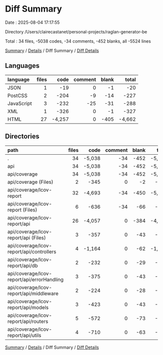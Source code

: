 # Diff Summary

Date : 2025-08-04 17:17:55

Directory /Users/clairecastanet/personal-projects/raglan-generator-be

Total : 34 files,  -5038 codes, -34 comments, -452 blanks, all -5524 lines

[Summary](results.md) / [Details](details.md) / Diff Summary / [Diff Details](diff-details.md)

## Languages
| language | files | code | comment | blank | total |
| :--- | ---: | ---: | ---: | ---: | ---: |
| JSON | 1 | -19 | 0 | -1 | -20 |
| PostCSS | 2 | -204 | -9 | -14 | -227 |
| JavaScript | 3 | -232 | -25 | -31 | -288 |
| XML | 1 | -326 | 0 | -1 | -327 |
| HTML | 27 | -4,257 | 0 | -405 | -4,662 |

## Directories
| path | files | code | comment | blank | total |
| :--- | ---: | ---: | ---: | ---: | ---: |
| . | 34 | -5,038 | -34 | -452 | -5,524 |
| api | 34 | -5,038 | -34 | -452 | -5,524 |
| api/coverage | 34 | -5,038 | -34 | -452 | -5,524 |
| api/coverage (Files) | 2 | -345 | 0 | -2 | -347 |
| api/coverage/lcov-report | 32 | -4,693 | -34 | -450 | -5,177 |
| api/coverage/lcov-report (Files) | 6 | -636 | -34 | -66 | -736 |
| api/coverage/lcov-report/api | 26 | -4,057 | 0 | -384 | -4,441 |
| api/coverage/lcov-report/api (Files) | 3 | -357 | 0 | -43 | -400 |
| api/coverage/lcov-report/api/controllers | 4 | -1,164 | 0 | -62 | -1,226 |
| api/coverage/lcov-report/api/db | 2 | -232 | 0 | -29 | -261 |
| api/coverage/lcov-report/api/errorHandling | 3 | -375 | 0 | -43 | -418 |
| api/coverage/lcov-report/api/middleware | 2 | -224 | 0 | -28 | -252 |
| api/coverage/lcov-report/api/models | 3 | -423 | 0 | -43 | -466 |
| api/coverage/lcov-report/api/routers | 5 | -572 | 0 | -73 | -645 |
| api/coverage/lcov-report/api/utils | 4 | -710 | 0 | -63 | -773 |

[Summary](results.md) / [Details](details.md) / Diff Summary / [Diff Details](diff-details.md)